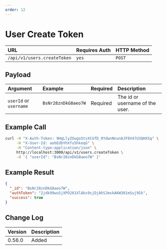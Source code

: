 ```yaml
---
order: 12
---
```


# User Create Token
| URL | Requires Auth | HTTP Method |
| :--- | :--- | :--- |
| `/api/v1/users.createToken` | `yes` | `POST` |

## Payload
| Argument | Example | Required | Description |
| :--- | :--- | :--- | :--- |
| `userId` or `username` | `BsNr28znDkG8aeo7W` | Required | The id or username of the user. |

## Example Call
```bash
curl -H "X-Auth-Token: 9HqLlyZOugoStsXCUfD_0YdwnNnunAJF8V47U3QHXSq" \
     -H "X-User-Id: aobEdbYhXfu5hkeqG" \
     -H "Content-type:application/json" \
     http://localhost:3000/api/v1/users.createToken \
     -d '{ "userId": "BsNr28znDkG8aeo7W" }'
```

## Example Result
```json
{
  "_id": "BsNr28znDkG8aeo7W",
  "authToken": "2jdk99wuSjXPO201XlAks9sjDjAhSJmskAKW301mSuj9Sk",
  "success": true
}
```

## Change Log
| Version | Description |
| :--- | :--- |
| 0.56.0 | Added |
